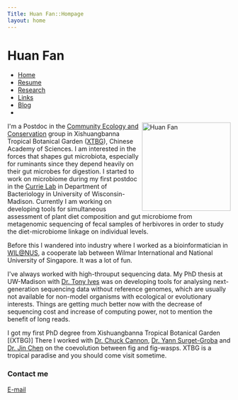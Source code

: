 ```yaml
---
Title: Huan Fan::Hompage
layout: home
---
```



  
  <h1 class="sitename">Huan Fan</h1>
  <ul class="nav pills">
  <li class="active"><a href="/"><i class="fa fa-home fa-fw"></i> Home</a></li>
  <li><a href="resume.html" title="Curriculumn Vitae"><i class="fa fa-book fa-fw"></i> Resume</a></li>
  <li><a href="research.html" title="Research"><i class="fa fa-flask fa-fw"></i> Research</a></li>
  <li><a href="links.html" title="Useful links"><i class="fa fa-suitcase fa-fw"></i> Links</a></li>
  <li><a href="/en/"><i class="fa fa-sitemap fa-fw"></i> Blog</a></li>
  <li><a href="README.html"><i class="fa fa-info-circle fa-fw"></i> </a></li>
</ul>


<img src="https://i0.wp.com/www.communityecologyconservation.com/wp-content/uploads/2019/08/FanHuan.jpeg" height="200" title="Huan Fan" align="right">

I'm a Postdoc in the [Community Ecology and Conservation](https://www.communityecologyconservation.com/) group in Xishuangbanna Tropical Botanical Garden ([XTBG](http://english.xtbg.cas.cn/)), Chinese Academy of Sciences. I am interested in the forces that shapes gut microbiota, especially for ruminants since they depend heavily on their gut microbes for digestion. I started to work on microbiome during my first postdoc in the [Currie Lab](https://currielab.wisc.edu/index.php) in Department of Bacteriology in University of Wisconsin-Madison. Currently I am working on developing tools for simultaneous assessment of plant diet composition and gut microbiome from metagenomic sequencing of fecal samples of herbivores in order to study the diet-microbiome linkage on individual levels.

Before this I wandered into industry where I worked as a bioinformatician in [WIL@NUS](https://wil-nus.sg/), a cooperate lab between Wilmar International and National University of Singapore. It was a lot of fun. 
 
I've always worked with high-throuput sequencing data. My PhD thesis at UW-Madison with [Dr. Tony Ives](http://www.zoology.wisc.edu/faculty/ive/ive.html) was on developing tools for analysing next-generation sequencing data without reference genomes, which are usually not available for non-model organisms with ecological or evolutionary interests. Things are getting much better now with the decrease of sequencing cost and increase of computing power, not to mention the benefit of long reads.

I got my first PhD degree from Xishuangbanna Tropical Botanical Garden [(XTBG)] There I worked with [Dr. Chuck Cannon](http://www.ecologicalevolution.org/), [Dr. Yann Surget-Groba](http://www.surget-groba.ch/start.php) and [Dr. Jin Chen](http://eepai.groups.xtbg.cn/) on the coevolution between fig and fig-wasps. XTBG is a tropical paradise and you should come visit sometime. 


### Contact me
<a href="mailto: hfan22@wisc.edu"><i class="fa fa-envelope"></i> E-mail</a>    
